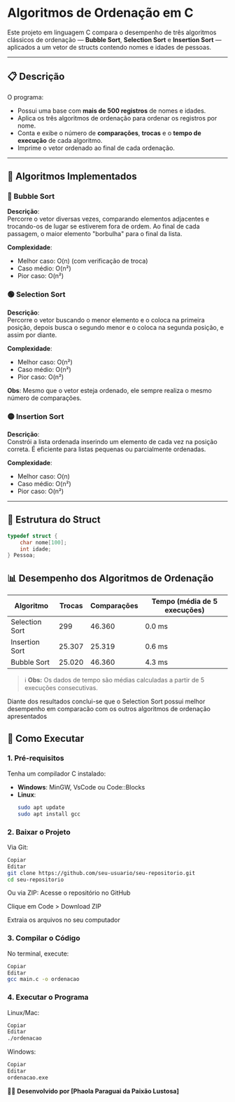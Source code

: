 # Algoritmos de Ordenação em C

Este projeto em linguagem C compara o desempenho de três algoritmos clássicos de ordenação — **Bubble Sort**, **Selection Sort** e **Insertion Sort** — aplicados a um vetor de structs contendo nomes e idades de pessoas.

---

## 📋 Descrição

O programa:

- Possui uma base com **mais de 500 registros** de nomes e idades.
- Aplica os três algoritmos de ordenação para ordenar os registros por nome.
- Conta e exibe o número de **comparações**, **trocas** e o **tempo de execução** de cada algoritmo.
- Imprime o vetor ordenado ao final de cada ordenação.

---

## 🧠 Algoritmos Implementados

### 🔵 Bubble Sort

**Descrição**:  
Percorre o vetor diversas vezes, comparando elementos adjacentes e trocando-os de lugar se estiverem fora de ordem. Ao final de cada passagem, o maior elemento "borbulha" para o final da lista.

**Complexidade**:
- Melhor caso: O(n) (com verificação de troca)
- Caso médio: O(n²)
- Pior caso: O(n²)

### 🟢 Selection Sort

**Descrição**:  
Percorre o vetor buscando o menor elemento e o coloca na primeira posição, depois busca o segundo menor e o coloca na segunda posição, e assim por diante.

**Complexidade**:
- Melhor caso: O(n²)
- Caso médio: O(n²)
- Pior caso: O(n²)

**Obs**: Mesmo que o vetor esteja ordenado, ele sempre realiza o mesmo número de comparações.

### 🟡 Insertion Sort

**Descrição**:  
Constrói a lista ordenada inserindo um elemento de cada vez na posição correta. É eficiente para listas pequenas ou parcialmente ordenadas.

**Complexidade**:
- Melhor caso: O(n)
- Caso médio: O(n²)
- Pior caso: O(n²)

---

## 📌 Estrutura do Struct

```c
typedef struct {
    char nome[100];
    int idade;
} Pessoa;

```

## 📊 Desempenho dos Algoritmos de Ordenação

| Algoritmo      | Trocas | Comparações | Tempo (média de 5 execuções) |
|----------------|--------|-------------|-------------------------------|
| Selection Sort | 299    | 46.360      | 0.0 ms                        |
| Insertion Sort | 25.307 | 25.319      | 0.6 ms                        |
| Bubble Sort    | 25.020 | 46.360      | 4.3 ms                        |

> ℹ️ **Obs:** Os dados de tempo são médias calculadas a partir de 5 execuções consecutivas.

Diante dos resultados conclui-se que o Selection Sort possui melhor desempenho em comparacão com os outros algoritmos de ordenação apresentados

## 🚀 Como Executar

### 1. Pré-requisitos  
Tenha um compilador C instalado:

- **Windows**: MinGW, VsCode ou Code::Blocks  
- **Linux**:
  ```bash
  sudo apt update
  sudo apt install gcc
  
  ```
### 2. Baixar o Projeto
Via Git:
```bash
Copiar
Editar
git clone https://github.com/seu-usuario/seu-repositorio.git
cd seu-repositorio

```

Ou via ZIP:
Acesse o repositório no GitHub

Clique em Code > Download ZIP

Extraia os arquivos no seu computador

### 3. Compilar o Código
No terminal, execute:

````bash
Copiar
Editar
gcc main.c -o ordenacao
````

### 4. Executar o Programa
Linux/Mac:
```bash
Copiar
Editar
./ordenacao
```
Windows:

```bash
Copiar
Editar
ordenacao.exe
```
👩‍💻 **Desenvolvido por [Phaola Paraguai da Paixão Lustosa]**



